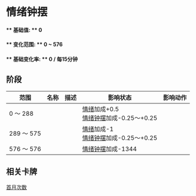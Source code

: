 # 情绪钟摆  
#### ** 基础值: ** 0   
#### ** 变化范围: ** 0 ~ 576  
#### ** 基础变化率: ** 0 / 每15分钟  
## 阶段  
范围  |  名称  |  描述  |  影响状态  |  影响动作  
----  |  ----  |  ----  |  ----  |  ----  
0 ～ 288  |    |    |  [情绪](Morale.md)加成+0.5<br>[情绪钟摆](MoodOscillator.md)加成-0.25～+0.25  |    
289 ～ 575  |    |    |  [情绪](Morale.md)加成-1<br>[情绪钟摆](MoodOscillator.md)加成-0.25～+0.25  |    
576 ～ 576  |    |    |  [情绪钟摆](MoodOscillator.md)加成-1344  |    
## 相关卡牌  
[首月次数](FirstMonthCounter.md)  


<script>document.title="情绪钟摆 - 卡牌生存百科 Card Survival Wiki";</script>